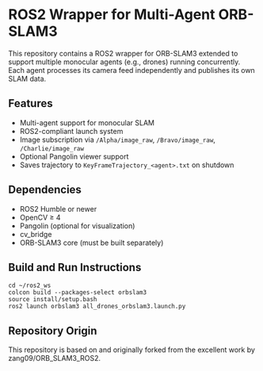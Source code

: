# ROS2 Wrapper for Multi-Agent ORB-SLAM3

This repository contains a ROS2 wrapper for ORB-SLAM3 extended to support multiple monocular agents (e.g., drones) running concurrently. Each agent processes its camera feed independently and publishes its own SLAM data.

## Features

- Multi-agent support for monocular SLAM
- ROS2-compliant launch system
- Image subscription via `/Alpha/image_raw`, `/Bravo/image_raw`, `/Charlie/image_raw`
- Optional Pangolin viewer support
- Saves trajectory to `KeyFrameTrajectory_<agent>.txt` on shutdown


## Dependencies

- ROS2 Humble or newer
- OpenCV ≥ 4
- Pangolin (optional for visualization)
- cv_bridge
- ORB-SLAM3 core (must be built separately)

## Build and Run Instructions

```
cd ~/ros2_ws
colcon build --packages-select orbslam3
source install/setup.bash
ros2 launch orbslam3 all_drones_orbslam3.launch.py
```

## Repository Origin

This repository is based on and originally forked from the excellent work by zang09/ORB_SLAM3_ROS2.
